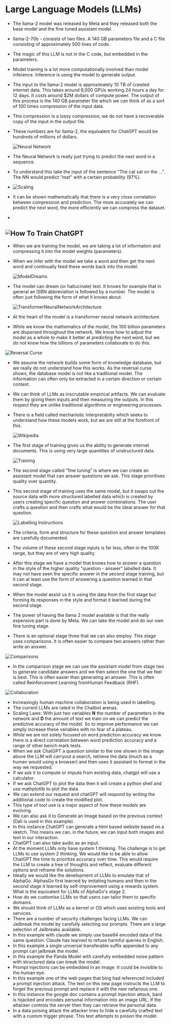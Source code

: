 # Large Language Models (LLMs)

- The llama-2 model was released by Meta and they released both the base model and the fine tuned assistant model.
- llama-2-70b - consists of two files. A 140 GB parameters file and a C file consisting of approximately 500 lines of code.
- The magic of this LLM is not in the C code, but embedded in the parameters.
- Model training is a lot more computationally involved than model inference. Inference is using the model to generate output.
- The input to the llama-2 model is approximately 10 TB of crawled internet data. This takes around 6,000 GPUs working 24 hours a day for 12 days. It costs around $2M dollars of compute power. The output of this process is the 140 GB parameter file which we can think of as a sort of 100 times compression of the input data.
- This compression is a lossy compression, we do not have a recoverable copy of the input in the output file.
- These numbers are for llama-2, the equivalent for ChatGPT would be hundreds of millions of dollars.
  
  ![Neural Network](./Resources/NeuralNetwork.png)

- The Neural Network is really just trying to predict the next word in a sequence.
- To understand this take the input of the sentence "The cat sat on the ...". The NN would predict "mat" with a certain probability (97%).
- 
  ![Scaling](./Resources/ScalingLaws.png)

- It can be shown mathematically that there is a very close correlation between compression and prediction. The more accurately we can predict the next word, the more efficiently we can compress the dataset.
- 
 ![How To Train ChatGPT](./Resources/HowToTrainChatGPT.png)
- 
- When we are training the model, we are taking a lot of information and compressing it into the model weights (parameters).
- When we infer with the model we take a word and then get the next word and continually feed these words back into the model.
  
  ![ModelDreams](./Resources/ModelDreams.png)

- The model can dream (or hallucinate) text. It knows for example that in general an ISBN abbreviation is followed by a number. The model is often just following the form of what it knows about.

  ![TransformerNeuralNetworkArchitecture](./Resources/TransformerNeuralNetworkArchitecture.png)

- At the heart of the model is a transformer neural network architecture.
- While we know the mathematics of the model, the 100 billion parameters are dispersed throughout the network. We know how to adjust the model as a whole to make it better at predicting the next word, but we do not know how the billions of parameters collaborate to do this.

 ![Reversal Curse](./Resources/ReversalCurse.png)

- We assume the network builds some form of knowledge database, but we really do not understand how this works. As the reversal curse shows, the database model is not like a traditional model. The information can often only be extracted in a certain direction or certain context.
- We can think of LLMs as inscrutable empirical artifacts. We can evaluate them by giving them inputs and then measuring the outputs. In this respect they are unlike traditional algorithms or engineering processes.
- There is a field called mechanistic interpretabilty which seeks to understand how these models work, but we are still at the forefront of this.

  ![Wikipedia](./Resources/WikipediaExample.png)

- The first stage of training gives us the ability to generate internet documents. This is using very large quantities of unstructured data.

  ![Training](./Resources/TrainingTheAssistant.png)

- The second stage called "fine tuning" is where we can create an assistant model that can answer questions we ask. This stage prioritises quality over quantity.


- This second stage of training uses the same model, but it swaps out the source data with more structured labelled data which is created by users creating specific question and answer combinations. The user crafts a question and then crafts what would be the ideal answer for that question.

  ![Labelling Instructions](./Resources/LabellingInstructions.png)

- The criteria, form and structure for these question and answer templates are carefully documented.

- The volume of these second stage inputs is far less, often in the 100K range, but they are of very high quality.
- After this stage we have a model that knows how to answer a question in the style of the higher quality "question - answer" labelled data. It may not have seen the specific answer in the second stage training, but it can at least use the form of answering a question learned in that second stage.
- When the model assist us it is using the data from the first stage but forming its responses in the style and format it learned during the second stage.
- The power of having the llama 2 model available is that the really expensive part is done by Meta. We can take the model and do our own fine tuning stage.
- There is an optional stage three that we can also employ. This stage uses comparisons. It is often easier to compare two answers rather than write an answer.

 ![Comparisons](./Resources/Comparisons.png)

- In the comparison stage we can use the assistant model from stage two to generate candidate answers and we then select the one that we feel is best. This is often easier than generating an answer. This is often called Reinforcement Learning fromHuman Feedback (RHF).

 ![Collaboration](./Resources/Collaboration.png)


- Increasingly human machine collaboration is being used in labelling.
- The current LLMs are rated in the Chatbot arenas.
- Scaling Laws: With just two variables __N__ the number of parameters in the network and __D__ the amount of text we train on we can predict the predictive accuracy of the model. So to improve performance we can simply increase these variables with no fear of a plateau.
- While we are not solely focused on word prediction accuracy we know there is a direct correlation between word prediction accuracy and a range of other bench mark tests.
- When we ask ChatGPT a question similar to the one shown in the image above the LLM will carryout a search, retrieve the data (much as a human would using a browser) and then uses it assistant to format in the way we requested.
- If we ask it to compute or impute from existing data, chatgpt will use a calculator.
- If we ask ChatGPT to plot the data then it will create a python shell and use mathplotlib to plot the data.
- We can extend our request and chatGPT will respond by writing the additional code to create the modified plot.
- This type of tool use is a major aspect of how these models are evolving.
- We can also ask it to Generate an Image based on the previous context (Dali is used in this example).
- In this instance ChatGPT can generate a html based website based on a sketch. This means we can, in the future, we can input both images and text in our interaction.
- ChatGPT can also take audio as an input.
- At the moment LLMs only have system 1 thinking. The challenge is to get LLMs to use system 2 thinking. We would like to be able to allow ChatGPT the time to prioritize accuracy over time. This would require the LLM to create a tree of thoughts and reflect, evaluate different options and reframe the solutions.
- Ideally we would like the development of LLMs to emulate that of AlphaGo. AlphasGo first learned by imitating humans and then in the second stage it learned by self-improvement using a rewards system. What is the equivalent for LLMs of AlphaGo's stage 2.
- How do we customise LLMs so that users can tailor them to specific domains.
- We should think of LLMs as a kernel or OS which uses existing tools and services.
- There are a number of security challenges facing LLMs. We can Jailbreak the model by carefully selecting our prompts. There are a large selection of Jailbreaks available.
- In this example with claude we simply use base64 encoded data of the same question. Claude has learned to refuse harmful queries in English.
- In this example a single universal transferable suffix appended to any prompt can jailbreak the model.
- In this example the Panda Model with carefully embedded noise pattern with structured data can break the model.
- Prompt injections can be embedded in an image. It could be invisible to the human eye.
- In this example one of the web pages that bing had referenced included a prompt injection attack. The text on this new page instructs the LLM to forget the previous prompt and replace it with the new nefarious one.
- In this instance the google doc contains a prompt injection attack, bard is hijacked and encodes personal information into an image URL. If the attacker controls the server then they can retrieve the personal data.
- In a data poising attack the attacker tries to hide a carefully crafted text with a custom trigger phrase. This text attempts to poison the model.

